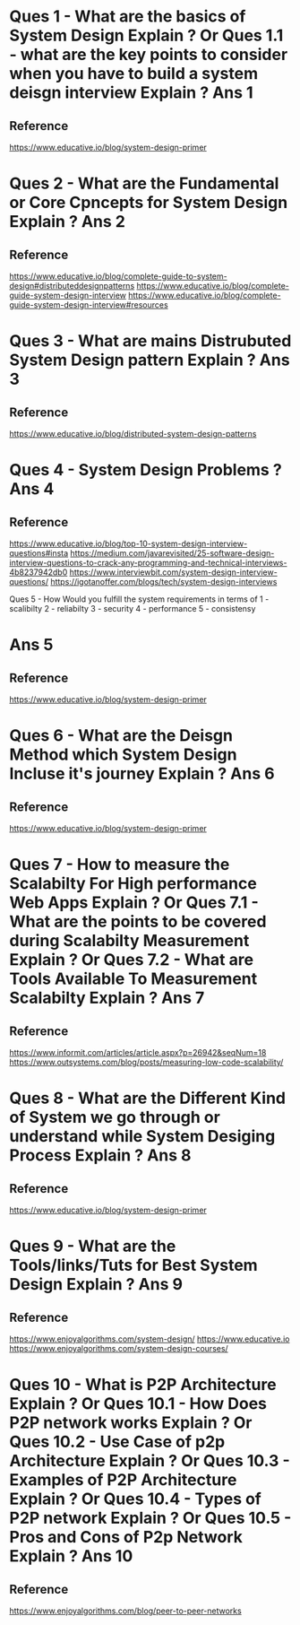 Ques 1 - What are the basics of System Design Explain ?
Or
Ques 1.1 - what are the key points to consider when you have to build a system deisgn interview Explain ?
Ans 1
=====
Reference
----------
https://www.educative.io/blog/system-design-primer




Ques 2 - What are the Fundamental or Core Cpncepts for System Design Explain ?
Ans 2
=====
Reference
---------
https://www.educative.io/blog/complete-guide-to-system-design#distributeddesignpatterns
https://www.educative.io/blog/complete-guide-system-design-interview
https://www.educative.io/blog/complete-guide-system-design-interview#resources



Ques 3 - What are mains Distrubuted System Design pattern Explain ?
Ans 3
=====
Reference
---------
https://www.educative.io/blog/distributed-system-design-patterns



Ques 4 - System Design Problems ?
Ans 4
=====
Reference
---------
https://www.educative.io/blog/top-10-system-design-interview-questions#insta
https://medium.com/javarevisited/25-software-design-interview-questions-to-crack-any-programming-and-technical-interviews-4b8237942db0
https://www.interviewbit.com/system-design-interview-questions/
https://igotanoffer.com/blogs/tech/system-design-interviews



Ques 5 - How Would you fulfill the system requirements in terms of
1 - scalibilty
2 - reliabilty
3 - security
4 - performance
5 - consistensy

Ans 5
=====
Reference
---------
https://www.educative.io/blog/system-design-primer




Ques 6 - What are the Deisgn Method which System Design Incluse it's journey Explain ?
Ans 6
=====
Reference
---------
https://www.educative.io/blog/system-design-primer




Ques 7 - How to measure the Scalabilty For High performance Web Apps Explain ?
Or
Ques 7.1 - What are the points to be covered during Scalabilty Measurement Explain ?
Or
Ques 7.2 - What are Tools Available To Measurement Scalabilty Explain ? 
Ans 7
=====
Reference
---------
https://www.informit.com/articles/article.aspx?p=26942&seqNum=18
https://www.outsystems.com/blog/posts/measuring-low-code-scalability/



Ques 8 - What are the Different Kind of System we go through or understand while System Desiging Process Explain ?
Ans 8
=====
Reference
----------
https://www.educative.io/blog/system-design-primer



Ques 9 - What are the Tools/links/Tuts for Best System Design  Explain ?
Ans 9
=====
Reference
---------
https://www.enjoyalgorithms.com/system-design/
https://www.educative.io
https://www.enjoyalgorithms.com/system-design-courses/


Ques 10 - What is P2P Architecture Explain ?
Or
Ques 10.1 - How Does P2P network works Explain ?
Or
Ques 10.2 - Use Case of p2p Architecture Explain ?
Or
Ques 10.3 - Examples of P2P Architecture Explain ?
Or
Ques 10.4 - Types of P2P network Explain ?
Or
Ques 10.5 - Pros and Cons of P2p Network Explain ?
Ans 10
======
Reference
---------
https://www.enjoyalgorithms.com/blog/peer-to-peer-networks
